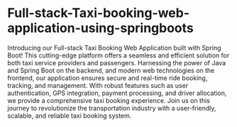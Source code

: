 # Full-stack-Taxi-booking-web-application-using-springboots

Introducing our Full-stack Taxi Booking Web Application built with Spring Boot! This cutting-edge platform offers a seamless and efficient solution for both taxi service providers and passengers. Harnessing the power of Java and Spring Boot on the backend, and modern web technologies on the frontend, our application ensures secure and real-time ride booking, tracking, and management. With robust features such as user authentication, GPS integration, payment processing, and driver allocation, we provide a comprehensive taxi booking experience. Join us on this journey to revolutionize the transportation industry with a user-friendly, scalable, and reliable taxi booking system.
